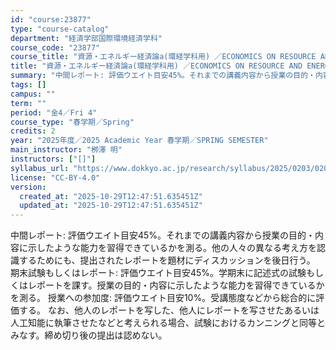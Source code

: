 ```yaml
---
id: "course:23877"
type: "course-catalog"
department: "経済学部国際環境経済学科"
course_code: "23877"
course_title: "資源・エネルギー経済論a(環経学科用) ／ECONOMICS ON RESOURCE AND ENERGY(A)"
title: "資源・エネルギー経済論a(環経学科用) ／ECONOMICS ON RESOURCE AND ENERGY(A)"
summary: "中間レポート: 評価ウエイト目安45%。それまでの講義内容から授業の目的・内容に示したような能力を習得できているかを測る。他の人々の異なる考え方を認識するためにも、提出されたレポートを題材にディスカッションを後日行う。 期末試験もしくはレポ…"
tags: []
campus: ""
term: ""
period: "金4／Fri 4"
course_type: "春学期／Spring"
credits: 2
year: "2025年度／2025 Academic Year 春学期／SPRING SEMESTER"
main_instructor: "栁澤 明"
instructors: ["[]"]
syllabus_url: "https://www.dokkyo.ac.jp/research/syllabus/2025/0203/0203_23877_ja_JP.html"
license: "CC-BY-4.0"
version:
  created_at: "2025-10-29T12:47:51.635451Z"
  updated_at: "2025-10-29T12:47:51.635451Z"
---
```

中間レポート: 評価ウエイト目安45%。それまでの講義内容から授業の目的・内容に示したような能力を習得できているかを測る。他の人々の異なる考え方を認識するためにも、提出されたレポートを題材にディスカッションを後日行う。 期末試験もしくはレポート: 評価ウエイト目安45%。学期末に記述式の試験もしくはレポートを課す。授業の目的・内容に示したような能力を習得できているかを測る。 授業への参加度: 評価ウエイト目安10%。受講態度などから総合的に評価する。 なお、他人のレポートを写した、他人にレポートを写させたあるいは人工知能に執筆させたなどと考えられる場合、試験におけるカンニングと同等とみなす。締め切り後の提出は認めない。
